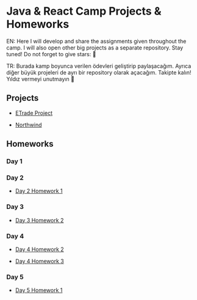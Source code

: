 # Java & React Camp Projects & Homeworks

EN:
Here I will develop and share the assignments given throughout the camp. I will also open other big projects as a separate repository. Stay tuned! Do not forget to give stars: 🤩

TR:
Burada kamp boyunca verilen ödevleri geliştirip paylaşacağım. Ayrıca diğer büyük projeleri de ayrı bir repository olarak açacağım. Takipte kalın! Yıldız vermeyi unutmayın 🤩

## Projects

* [ETrade Project](https://github.com/LatifY/JavaReactCamp/tree/master/Projects/ETradeProject)

* [Northwind](https://github.com/LatifY/JavaReactCamp/tree/master/Projects/northwind)

## Homeworks

### Day 1
### Day 2
* [Day 2 Homework 1](https://github.com/LatifY/JavaReactCamp/tree/master/Homeworks/Day2Homework1)

### Day 3
* [Day 3 Homework 2](https://github.com/LatifY/JavaReactCamp/tree/master/Homeworks/Day3Homework2)

### Day 4
* [Day 4 Homework 2](https://github.com/LatifY/JavaReactCamp/tree/master/Homeworks/Day4Homework2)

* [Day 4 Homework 3](https://github.com/LatifY/JavaReactCamp/tree/masterHomeworks//Day4Homework3)

### Day 5
* [Day 5 Homework 1](https://github.com/LatifY/JavaReactCamp/tree/master/Homeworks/Day5Homework1)



